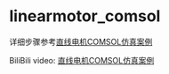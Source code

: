 # linearmotor_comsol

详细步骤参考[直线电机COMSOL仿真案例](https://kisho.moe/lmcomsol)

BiliBili video: [直线电机COMSOL仿真案例](https://www.bilibili.com/video/BV1784y1d7tt/?spm_id_from=333.1007.top_right_bar_window_default_collection.content.click&vd_source=51faee20136c39a534aa5e47bbfe141c)